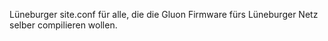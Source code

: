 Lüneburger site.conf für alle, die die Gluon Firmware fürs Lüneburger Netz selber compilieren wollen.
